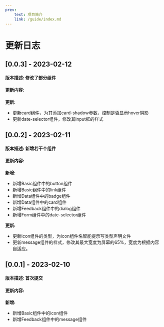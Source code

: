```yaml
---
prev:
    text: 项目简介
    link: /guide/index.md
---
```


# 更新日志

## [0.0.3] - 2023-02-12
#### 版本描述: 修改了部分组件
#### 更新内容:
**更新:**
 - 更新card组件，为其添加card-shadow参数，控制是否显示hover阴影
 - 更新date-selector组件，修改其input框的样式

## [0.0.2] - 2023-02-11
#### 版本描述: 新增若干个组件
#### 更新内容:
**新增:**
 - 新增Basic组件中的button组件
 - 新增Basic组件中的link组件
 - 新增Data组件中的badge组件
 - 新增Data组件中的card组件
 - 新增Feedback组件中的dialog组件
 - 新增Form组件中的date-selector组件

**更新:**

 - 更新icon组件的类型，为icon组件名智能提示写类型声明文件
 - 更新message组件的样式，修改其最大宽度为屏幕的65%，宽度为根据内容自适应。

## [0.0.1] - 2023-02-10
#### 版本描述: 首次提交
#### 更新内容:
**新增:**
 - 新增Basic组件中的icon组件
 - 新增Feedback组件中的message组件